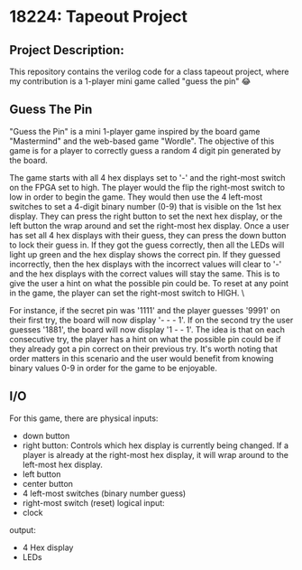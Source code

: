# 18224: Tapeout Project 

## Project Description:
This repository contains the verilog code for a class tapeout project, where my contribution is a 1-player mini game called "guess the pin" :joy: 

## Guess The Pin 
"Guess the Pin" is a mini 1-player game inspired by the board game "Mastermind" and the web-based game "Wordle". 
The objective of this game is for a player to correctly guess a random 4 digit pin generated by the board. 

The game starts with all 4 hex displays set to '-' and the right-most switch on the FPGA set to high. 
The player would the flip the right-most switch to low in order to begin the game. 
They would then use the 4 left-most switches to set a 4-digit binary number (0-9) that is visible on the 1st hex display. 
They can press the right button to set the next hex display, or the left button the wrap around and set the right-most hex display. 
Once a user has set all 4 hex displays with their guess, they can press the down button to lock their guess in. 
If they got the guess correctly, then all the LEDs will light up green and the hex display shows the correct pin. 
If they guessed incorrectly, then the hex displays with the incorrect values will clear to '-' and the hex displays with the correct values will stay the same. 
This is to give the user a hint on what the possible pin could be. To reset at any point in the game, the player can set the right-most switch to HIGH. \\

For instance, if the secret pin was '1111' and the player guesses '9991' on their first try, the board will now display '- - - 1'. 
If on the second try the user guesses '1881', the board will now display '1 - - 1'. The idea is that on each consecutive try, the player has a hint on 
what the possible pin could be if they already got a pin correct on their previous try. It's worth noting that order matters in this 
scenario and the user would benefit from knowing binary values 0-9 in order for the game to be enjoyable.  

## I/O
For this game, there are 
physical inputs: 
- down button 
- right button: Controls which hex display is currently being changed. If a player is already at the right-most hex display, 
it will wrap around to the left-most hex display.  
- left button 
- center button
- 4 left-most switches (binary number guess)
- right-most switch  (reset)
logical input:
- clock 

output: 
- 4 Hex display
- LEDs 

